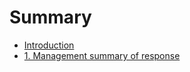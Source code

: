 # Summary

* [Introduction](README.md)
* [1. Management summary of response](1-management_summary_of_response.md)

